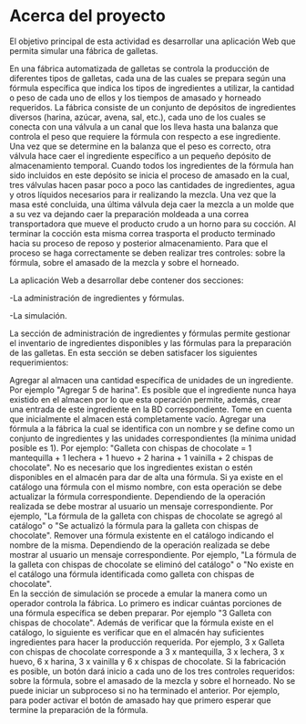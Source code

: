 # Acerca del proyecto

El objetivo principal de esta actividad es desarrollar una aplicación Web que permita simular una fábrica de galletas.

En una fábrica automatizada de galletas se controla la producción de diferentes tipos de galletas, cada una de las cuales se prepara según una fórmula específica que indica los tipos de ingredientes a utilizar, la cantidad o peso de cada uno de ellos y los tiempos de amasado y
horneado requeridos. La fábrica consiste de un conjunto de depósitos de ingredientes diversos (harina, azúcar, avena, sal, etc.), cada uno de los cuales se conecta con una válvula a un canal que los lleva hasta una balanza que controla el peso que requiere la fórmula con respecto a ese ingrediente. Una vez que se determine en la balanza que el peso es correcto, otra válvula hace caer el ingrediente específico a un pequeño depósito de almacenamiento temporal. Cuando todos los ingredientes de la fórmula han sido incluidos en este depósito se inicia el proceso de amasado en la cual, tres válvulas hacen pasar poco a poco las cantidades de ingredientes, agua y otros líquidos necesarios para ir realizando la mezcla. Una vez que la masa esté concluida, una última válvula deja caer la mezcla a un molde que a su vez va dejando caer la
preparación moldeada a una correa transportadora que mueve el producto crudo a un horno para su cocción. Al terminar la cocción esta misma correa trasporta el producto terminado hacia su proceso de reposo y posterior almacenamiento. Para que el proceso se haga correctamente se deben realizar tres controles: sobre la fórmula, sobre el amasado de la mezcla y sobre el horneado. 

La aplicación Web a desarrollar debe contener dos secciones: 

-La administración de ingredientes y fórmulas.

-La simulación.


La sección de administración de ingredientes y fórmulas permite gestionar el inventario de ingredientes disponibles y las fórmulas para la preparación de las galletas. En esta sección se deben satisfacer los siguientes requerimientos:

Agregar al almacen una cantidad específica de unidades de un ingrediente. Por ejemplo "Agregar 5 de harina". Es posible que el ingrediente nunca haya existido en el almacen por lo que esta operación permite, además, crear una entrada de este ingrediente en la BD correspondiente. Tome en cuenta que inicialmente el almacen está completamente vacío. 
Agregar una fórmula a la fábrica la cual se identifica con un nombre y se define como un conjunto de ingredientes y las unidades correspondientes (la mínima unidad posible es 1). Por ejemplo: "Galleta con chispas de chocolate = 1 mantequilla + 1 lechera + 1 huevo + 2 harina + 1 vainilla + 2 chispas de chocolate". No es necesario que los ingredientes existan o estén disponibles en el almacén para dar de alta una fórmula. Si ya existe en el catálogo una fórmula con el mismo nombre, con esta operación se debe actualizar la fórmula correspondiente. Dependiendo de la operación realizada se debe mostrar al usuario un mensaje correspondiente. Por ejemplo, "La fórmula de la galleta con chispas de chocolate se agregó al catálogo" o  "Se actualizó la fórmula para la galleta con chispas de chocolate".
Remover una fórmula existente en el catálogo indicando el nombre de la misma. Dependiendo de la operación realizada se debe mostrar al usuario un mensaje correspondiente. Por ejemplo, "La fórmula de la galleta con chispas de chocolate se eliminó del catálogo" o  "No existe en el catálogo una fórmula identificada como galleta con chispas de chocolate".   
En la sección de simulación se procede a emular la manera como un operador controla la fábrica. Lo primero es indicar cuántas porciones de una fórmula específica se deben preparar. Por ejemplo "3 Galleta con chispas de chocolate". Además de verificar que la fórmula existe en el catálogo, lo siguiente es verificar que en el almacén hay suficientes ingredientes para hacer la producción requerida. Por ejemplo,  3 x Galleta con chispas de chocolate corresponde a 3 x mantequilla, 3 x lechera, 3 x huevo, 6 x harina,  3 x vainilla y 6 x chispas de chocolate. Si la fabricación es posible, un botón dará inicio a cada uno de los tres controles requeridos: sobre la fórmula, sobre el amasado de la mezcla y sobre el horneado. No se puede iniciar un subproceso si no ha terminado el anterior. Por ejemplo, para poder activar el botón de amasado hay que primero esperar que termine la preparación de la fórmula. 
